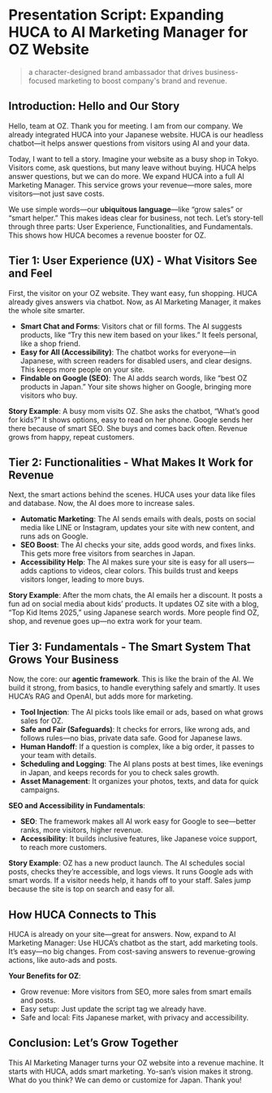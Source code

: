 # Presentation Script: Expanding HUCA to AI Marketing Manager for OZ Website

> a character-designed brand ambassador that drives business-focused marketing to boost company's brand and revenue.

## Introduction: Hello and Our Story
Hello, team at OZ. Thank you for meeting. I am from our company. We already integrated HUCA into your Japanese website. HUCA is our headless chatbot—it helps answer questions from visitors using AI and your data.

Today, I want to tell a story. Imagine your website as a busy shop in Tokyo. Visitors come, ask questions, but many leave without buying. HUCA helps answer questions, but we can do more. We expand HUCA into a full AI Marketing Manager. This service grows your revenue—more sales, more visitors—not just save costs.

We use simple words—our **ubiquitous language**—like “grow sales” or “smart helper.” This makes ideas clear for business, not tech. Let’s story-tell through three parts: User Experience, Functionalities, and Fundamentals. This shows how HUCA becomes a revenue booster for OZ.

## Tier 1: User Experience (UX) - What Visitors See and Feel
First, the visitor on your OZ website. They want easy, fun shopping. HUCA already gives answers via chatbot. Now, as AI Marketing Manager, it makes the whole site smarter.

- **Smart Chat and Forms**: Visitors chat or fill forms. The AI suggests products, like “Try this new item based on your likes.” It feels personal, like a shop friend.
- **Easy for All (Accessibility)**: The chatbot works for everyone—in Japanese, with screen readers for disabled users, and clear designs. This keeps more people on your site.
- **Findable on Google (SEO)**: The AI adds search words, like “best OZ products in Japan.” Your site shows higher on Google, bringing more visitors who buy.

**Story Example**: A busy mom visits OZ. She asks the chatbot, “What’s good for kids?” It shows options, easy to read on her phone. Google sends her there because of smart SEO. She buys and comes back often. Revenue grows from happy, repeat customers.

## Tier 2: Functionalities - What Makes It Work for Revenue
Next, the smart actions behind the scenes. HUCA uses your data like files and database. Now, the AI does more to increase sales.

- **Automatic Marketing**: The AI sends emails with deals, posts on social media like LINE or Instagram, updates your site with new content, and runs ads on Google.
- **SEO Boost**: The AI checks your site, adds good words, and fixes links. This gets more free visitors from searches in Japan.
- **Accessibility Help**: The AI makes sure your site is easy for all users—adds captions to videos, clear colors. This builds trust and keeps visitors longer, leading to more buys.

**Story Example**: After the mom chats, the AI emails her a discount. It posts a fun ad on social media about kids’ products. It updates OZ site with a blog, “Top Kid Items 2025,” using Japanese search words. More people find OZ, shop, and revenue goes up—no extra work for your team.

## Tier 3: Fundamentals - The Smart System That Grows Your Business
Now, the core: our **agentic framework**. This is like the brain of the AI. We build it strong, from basics, to handle everything safely and smartly. It uses HUCA’s RAG and OpenAI, but adds more for marketing.

- **Tool Injection**: The AI picks tools like email or ads, based on what grows sales for OZ.
- **Safe and Fair (Safeguards)**: It checks for errors, like wrong ads, and follows rules—no bias, private data safe. Good for Japanese laws.
- **Human Handoff**: If a question is complex, like a big order, it passes to your team with details.
- **Scheduling and Logging**: The AI plans posts at best times, like evenings in Japan, and keeps records for you to check sales growth.
- **Asset Management**: It organizes your photos, texts, and data for quick campaigns.

**SEO and Accessibility in Fundamentals**:
- **SEO**: The framework makes all AI work easy for Google to see—better ranks, more visitors, higher revenue.
- **Accessibility**: It builds inclusive features, like Japanese voice support, to reach more customers.

**Story Example**: OZ has a new product launch. The AI schedules social posts, checks they’re accessible, and logs views. It runs Google ads with smart words. If a visitor needs help, it hands off to your staff. Sales jump because the site is top on search and easy for all.

## How HUCA Connects to This
HUCA is already on your site—great for answers. Now, expand to AI Marketing Manager: Use HUCA’s chatbot as the start, add marketing tools. It’s easy—no big changes. From cost-saving answers to revenue-growing actions, like auto-ads and posts.

**Your Benefits for OZ**:
- Grow revenue: More visitors from SEO, more sales from smart emails and posts.
- Easy setup: Just update the script tag we already have.
- Safe and local: Fits Japanese market, with privacy and accessibility.

## Conclusion: Let’s Grow Together
This AI Marketing Manager turns your OZ website into a revenue machine. It starts with HUCA, adds smart marketing. Yo-san’s vision makes it strong. What do you think? We can demo or customize for Japan. Thank you!